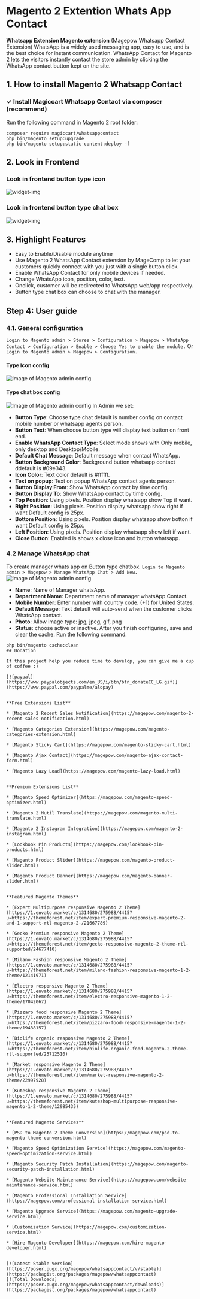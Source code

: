 # Magento 2 Extention Whats App Contact
**Whatsapp Extension Magento extension** (Magepow Whatsapp Contact Extension) WhatsApp is a widely used messaging app, easy to use, and is the best choice for instant communication. WhatsApp Contact for Magento 2 lets the visitors instantly contact the store admin by clicking the WhatsApp contact button kept on the site.
## 1. How to install Magento 2 Whatsapp Contact
### ✓ Install Magiccart Whatsapp Contact via composer (recommend)
Run the following command in Magento 2 root folder:

```
composer require magiccart/whatsappcontact
php bin/magento setup:upgrade
php bin/magento setup:static-content:deploy -f
```

## 2. Look in Frontend
### Look in frontend button type icon
![widget-img](https://github.com/magiccart/magento2-whats-app-contact/blob/master/media/frontend_button_type_icon.jpg)
### Look in frontend button type chat box
![widget-img](https://github.com/magiccart/magento2-whats-app-contact/blob/master/media/frontend_button_type_chatbox.jpg)
## 3. Highlight Features
- Easy to Enable/Disable module anytime
- Use Magento 2 WhatsApp Contact extension by MageComp to let your customers quickly connect with you just with a single button click.
- Enable WhatsApp Contact for only mobile devices if needed.
- Change WhatsApp icon, position, color, text.
- Onclick, customer will be redirected to WhatsApp web/app respectively.
- Button type chat box can choose to chat with the manager. 
## Step 4: User guide
  ### 4.1. General configuration

  `Login to Magento admin > Stores > Configuration > Magepow > WhatsApp Contact > Configuration > Enable > Choose Yes to enable the module.`
  Or `Login to Magento admin > Magepow > Configuration.`
  #### Type Icon config
  ![Image of Magento admin config](https://github.com/magepow/magento2-whats-app-contact/blob/master/media/backend_config.png)
  #### Type chat box config
  ![Image of Magento admin config](https://github.com/magepow/magento2-whats-app-contact/blob/master/media/backend_config_chatbox.png)
   In Admin we set: 
   * **Button Type**: Choose type chat default is number config on contact mobile number or whatsapp agents person.
   * **Button Text**: When choose button type will display text button on front end.
   * **Enable WhatsApp Contact Type**: Select mode shows with Only mobile, only desktop and Desktop/Mobile.
   * **Default Chat Message**: Default message when contact WhatsApp.
   * **Button Background Color**: Background button whatsapp contact ddefault is #09e343.
   * **Icon Color**: Text color default is #ffffff.
   * **Text on popup**: Text on popup WhatsApp contact agents person.
   * **Button Display From**: Show WhatsApp contact by time config.
   * **Button Display To**: Show WhatsApp contact by time config.
   * **Top Position**: Using pixels. Position display whatsapp show Top if want.
   * **Right Position**: Using pixels. Position display whatsapp show right if want Default config is 25px.
   * **Bottom Position**: Using pixels. Position display whatsapp show botton if want Default config is 25px.
   * **Left Position**: Using pixels. Position display whatsapp show left if want.
   * **Close Button**: Enabled is shows x close icon and button whatsapp.
   ### 4.2 Manage WhatsApp chat
   To create manager whats app on Button type chatbox.
   `Login to Magento admin > Magepow > Manage WhatsApp Chat > Add New.`
   ![Image of Magento admin config](https://github.com/magepow/magento2-whats-app-contact/blob/master/media/form_manager.png)
   * **Name**: Name of Manager whatsApp.
   * **Department Name**: Department name of manager whatsApp Contact.
   * **Mobile Number**: Enter number with country code. (+1) for United States.
   * **Default Message**: Text default will auto-send when the customer clicks WhatsApp contact.
   * **Photo**: Allow image type: jpg, jpeg, gif, png
   * **Status**: choose active or inactive.
   After you finish configuring, save and clear the cache.
   Run the following command:
   
   ```
   php bin/magento cache:clean
## Donation

If this project help you reduce time to develop, you can give me a cup of coffee :) 

[![paypal](https://www.paypalobjects.com/en_US/i/btn/btn_donateCC_LG.gif)](https://www.paypal.com/paypalme/alopay)


**Free Extensions List**

* [Magento 2 Recent Sales Notification](https://magepow.com/magento-2-recent-sales-notification.html)

* [Magento Categories Extension](https://magepow.com/magento-categories-extension.html)

* [Magento Sticky Cart](https://magepow.com/magento-sticky-cart.html)

* [Magento Ajax Contact](https://magepow.com/magento-ajax-contact-form.html)

* [Magento Lazy Load](https://magepow.com/magento-lazy-load.html)


**Premium Extensions List**

* [Magento Speed Optimizer](https://magepow.com/magento-speed-optimizer.html)

* [Magento 2 Mutil Translate](https://magepow.com/magento-multi-translate.html)

* [Magento 2 Instagram Integration](https://magepow.com/magento-2-instagram.html)

* [Lookbook Pin Products](https://magepow.com/lookbook-pin-products.html)

* [Magento Product Slider](https://magepow.com/magento-product-slider.html)

* [Magento Product Banner](https://magepow.com/magento-banner-slider.html)


**Featured Magento Themes**

* [Expert Multipurpose responsive Magento 2 Theme](https://1.envato.market/c/1314680/275988/4415?u=https://themeforest.net/item/expert-premium-responsive-magento-2-and-1-support-rtl-magento-2-/21667789)

* [Gecko Premium responsive Magento 2 Theme](https://1.envato.market/c/1314680/275988/4415?u=https://themeforest.net/item/gecko-responsive-magento-2-theme-rtl-supported/24677410)

* [Milano Fashion responsive Magento 2 Theme](https://1.envato.market/c/1314680/275988/4415?u=https://themeforest.net/item/milano-fashion-responsive-magento-1-2-theme/12141971)

* [Electro responsive Magento 2 Theme](https://1.envato.market/c/1314680/275988/4415?u=https://themeforest.net/item/electro-responsive-magento-1-2-theme/17042067)

* [Pizzaro food responsive Magento 2 Theme](https://1.envato.market/c/1314680/275988/4415?u=https://themeforest.net/item/pizzaro-food-responsive-magento-1-2-theme/19438157)

* [Biolife organic responsive Magento 2 Theme](https://1.envato.market/c/1314680/275988/4415?u=https://themeforest.net/item/biolife-organic-food-magento-2-theme-rtl-supported/25712510)

* [Market responsive Magento 2 Theme](https://1.envato.market/c/1314680/275988/4415?u=https://themeforest.net/item/market-responsive-magento-2-theme/22997928)

* [Kuteshop responsive Magento 2 Theme](https://1.envato.market/c/1314680/275988/4415?u=https://themeforest.net/item/kuteshop-multipurpose-responsive-magento-1-2-theme/12985435)


**Featured Magento Services**

* [PSD to Magento 2 Theme Conversion](https://magepow.com/psd-to-magento-theme-conversion.html)

* [Magento Speed Optimization Service](https://magepow.com/magento-speed-optimization-service.html)

* [Magento Security Patch Installation](https://magepow.com/magento-security-patch-installation.html)

* [Magento Website Maintenance Service](https://magepow.com/website-maintenance-service.html)

* [Magento Professional Installation Service](https://magepow.com/professional-installation-service.html)

* [Magento Upgrade Service](https://magepow.com/magento-upgrade-service.html)

* [Customization Service](https://magepow.com/customization-service.html)

* [Hire Magento Developer](https://magepow.com/hire-magento-developer.html)


[![Latest Stable Version](https://poser.pugx.org/magepow/whatsappcontact/v/stable)](https://packagist.org/packages/magepow/whatsappcontact)
[![Total Downloads](https://poser.pugx.org/magepow/whatsappcontact/downloads)](https://packagist.org/packages/magepow/whatsappcontact)



